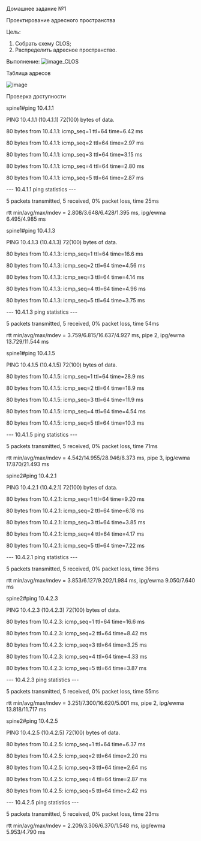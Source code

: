 Домашнее задание №1

Проектирование адресного пространства

Цель:
1. Собрать схему CLOS;
2. Распределить адресное пространство.

Выполнение:
![image_CLOS](https://github.com/aatihonov/OTUS_24/assets/169416214/d2f85142-88c7-4e41-8cd2-6e611be4bbe5)

Таблица адресов

![image](https://github.com/aatihonov/OTUS_24/assets/169416214/7e11277c-76e9-46d0-8ae6-09041a4639b8)


Проверка доступности


spine1#ping 10.4.1.1

PING 10.4.1.1 (10.4.1.1) 72(100) bytes of data.

80 bytes from 10.4.1.1: icmp_seq=1 ttl=64 time=6.42 ms

80 bytes from 10.4.1.1: icmp_seq=2 ttl=64 time=2.97 ms

80 bytes from 10.4.1.1: icmp_seq=3 ttl=64 time=3.15 ms

80 bytes from 10.4.1.1: icmp_seq=4 ttl=64 time=2.80 ms

80 bytes from 10.4.1.1: icmp_seq=5 ttl=64 time=2.87 ms

--- 10.4.1.1 ping statistics ---

5 packets transmitted, 5 received, 0% packet loss, time 25ms

rtt min/avg/max/mdev = 2.808/3.648/6.428/1.395 ms, ipg/ewma 6.495/4.985 ms



spine1#ping 10.4.1.3

PING 10.4.1.3 (10.4.1.3) 72(100) bytes of data.

80 bytes from 10.4.1.3: icmp_seq=1 ttl=64 time=16.6 ms

80 bytes from 10.4.1.3: icmp_seq=2 ttl=64 time=4.56 ms

80 bytes from 10.4.1.3: icmp_seq=3 ttl=64 time=4.14 ms

80 bytes from 10.4.1.3: icmp_seq=4 ttl=64 time=4.96 ms

80 bytes from 10.4.1.3: icmp_seq=5 ttl=64 time=3.75 ms

--- 10.4.1.3 ping statistics ---

5 packets transmitted, 5 received, 0% packet loss, time 54ms

rtt min/avg/max/mdev = 3.759/6.815/16.637/4.927 ms, pipe 2, ipg/ewma 13.729/11.544 ms


spine1#ping 10.4.1.5

PING 10.4.1.5 (10.4.1.5) 72(100) bytes of data.

80 bytes from 10.4.1.5: icmp_seq=1 ttl=64 time=28.9 ms

80 bytes from 10.4.1.5: icmp_seq=2 ttl=64 time=18.9 ms

80 bytes from 10.4.1.5: icmp_seq=3 ttl=64 time=11.9 ms

80 bytes from 10.4.1.5: icmp_seq=4 ttl=64 time=4.54 ms

80 bytes from 10.4.1.5: icmp_seq=5 ttl=64 time=10.3 ms

--- 10.4.1.5 ping statistics ---

5 packets transmitted, 5 received, 0% packet loss, time 71ms

rtt min/avg/max/mdev = 4.542/14.955/28.946/8.373 ms, pipe 3, ipg/ewma 17.870/21.493 ms


spine2#ping 10.4.2.1

PING 10.4.2.1 (10.4.2.1) 72(100) bytes of data.

80 bytes from 10.4.2.1: icmp_seq=1 ttl=64 time=9.20 ms

80 bytes from 10.4.2.1: icmp_seq=2 ttl=64 time=6.18 ms

80 bytes from 10.4.2.1: icmp_seq=3 ttl=64 time=3.85 ms

80 bytes from 10.4.2.1: icmp_seq=4 ttl=64 time=4.17 ms

80 bytes from 10.4.2.1: icmp_seq=5 ttl=64 time=7.22 ms

--- 10.4.2.1 ping statistics ---

5 packets transmitted, 5 received, 0% packet loss, time 36ms

rtt min/avg/max/mdev = 3.853/6.127/9.202/1.984 ms, ipg/ewma 9.050/7.640 ms


spine2#ping 10.4.2.3

PING 10.4.2.3 (10.4.2.3) 72(100) bytes of data.

80 bytes from 10.4.2.3: icmp_seq=1 ttl=64 time=16.6 ms

80 bytes from 10.4.2.3: icmp_seq=2 ttl=64 time=8.42 ms

80 bytes from 10.4.2.3: icmp_seq=3 ttl=64 time=3.25 ms

80 bytes from 10.4.2.3: icmp_seq=4 ttl=64 time=4.33 ms

80 bytes from 10.4.2.3: icmp_seq=5 ttl=64 time=3.87 ms

--- 10.4.2.3 ping statistics ---

5 packets transmitted, 5 received, 0% packet loss, time 55ms

rtt min/avg/max/mdev = 3.251/7.300/16.620/5.001 ms, pipe 2, ipg/ewma 13.818/11.717 ms


spine2#ping 10.4.2.5

PING 10.4.2.5 (10.4.2.5) 72(100) bytes of data.

80 bytes from 10.4.2.5: icmp_seq=1 ttl=64 time=6.37 ms

80 bytes from 10.4.2.5: icmp_seq=2 ttl=64 time=2.20 ms

80 bytes from 10.4.2.5: icmp_seq=3 ttl=64 time=2.64 ms

80 bytes from 10.4.2.5: icmp_seq=4 ttl=64 time=2.87 ms

80 bytes from 10.4.2.5: icmp_seq=5 ttl=64 time=2.42 ms

--- 10.4.2.5 ping statistics ---

5 packets transmitted, 5 received, 0% packet loss, time 23ms

rtt min/avg/max/mdev = 2.209/3.306/6.370/1.548 ms, ipg/ewma 5.953/4.790 ms


